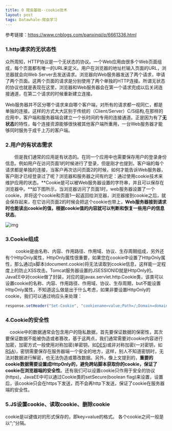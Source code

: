 ```yaml
---
title: 0 爬虫基础--cookie技术
layout: post
tags: Datawhale-爬虫学习
---
```

参考链接：https://www.cnblogs.com/panxinqi/p/6661336.html

### 1.http请求的无状态性

​		众所周知，HTTP协议是一个无状态的协议。一个Web应用由很多个Web页面组成，每个页面都有唯一的URL来定义。用户在浏览器的地址栏输入页面的URL，浏览器就会向Web Server去发送请求。浏览器向Web服务器发送了两个请求，申请了两个页面。这两个页面的请求是分别使用了两个单独的HTTP连接。所谓无状态的协议也就是表现在这里，浏览器和Web服务器会在第一个请求完成以后关闭连接通道，在第二个请求的时候重新建立连接。

​		Web服务器并不区分哪个请求来自哪个客户端，对所有的请求都一视同仁，都是单独的连接。这样的方式大大区别于传统的（Client/Server）C/S结构,在那样的应用中，客户端和服务器端会建立一个长时间的专用的连接通道。正是因为有了**无状态**的特性，每个连接资源能够很快被其他客户端所重用，一台Web服务器才能够同时服务于成千上万的客户端。

### 2.用户的有状态需求

　　但是我们通常的应用是有状态的。在同一个应用中也需要保存用户的登录身份信息。例如用户在访问页面1的时候进行了登录，但是刚才也提到，客户端的每个请求都是单独的连接，当客户再次访问页面2的时候，如何才能告诉Web服务器，客户刚才已经登录过了呢？浏览器和服务器之间有约定：通过使用cookie技术来维护应用的状态。**Cookie是可以被Web服务器设置的字符串，并且可以保存在浏览器中。**如下图所示，当浏览器访问了页面1时，web服务器设置了一个cookie，并将这个cookie和页面1一起返回给浏览器，浏览器接到cookie之后，就会保存起来，在它访问页面2的时候会把这个cookie也带上，**Web服务器接到请求时也能读出cookie的值，根据cookie值的内容就可以判断和恢复一些用户的信息状态**。

![img](https://images2015.cnblogs.com/blog/1080934/201704/1080934-20170403093813066-1450251268.png)

### 3.**Cookie组成**

　　 cookie是由名称、内容、作用路径、作用域、协议、生存周期组成，另外还有个HttpOnly属性，HttpOnly属性很重要，如果您在cookie中设置了HttpOnly属性，那么通过js脚本(document.cookie)将无法读取到cookie信息，这样能一定程度上的防止XSS攻击。Tomcat服务器设置的JSESSIONID就是HttpOnly的。JavaEE中对cookie做了封装，对应的是javax.servlet.http.Cookie类，该类可以设置cookie的名称、内容、作用路径、作用域、协议、生存周期，but不能设置HttpOnly属性，不知道这么做是出于什么考虑，如果非要设置HttpOnly的cookie，我们可以通过响应头来处理：

```js
response.setHeader("Set-Cookie", "cookiename=value;Path=/;Domain=domainvalue;Max-Age=seconds;HttpOnly");
```

### **4.Cookie的安全性**

 　cookie中的数据通常会包含用户的隐私数据，首先要保证数据的保密性，其次要保证数据不能被伪造或者篡改，基于这两点，我们通常需要对cookie内容进行加密，加密方式一般使用对称加密(单密钥，如[DES](http://baike.baidu.com/view/878529.htm?fromId=7510))或非对称加密(一对密钥，如[RSA](http://baike.baidu.com/view/10613.htm?fromId=7520))，密钥需要保存在服务器端一个安全的地方，这样，别人不知道密钥时，无法对数据进行解密，也无法伪造或篡改数据。另外，像上文提到的，**重要的cookie数据需要设置成HttpOnly的，避免跨站脚本获取你的cookie，保证了cookie在浏览器端的安全性**。还有我们可以设置cookie只作用于安全的协议(https)，JavaEE中可以通过Cookie类的setSecure(boolean flag)来设置，设置后，该cookie只会在https下发送，而不会再http下发送，保证了cookie在服务器端的安全性。

### 5.JS**设置cookie、读取cookie、删除cookie**

cookie是以键值对的形式保存的，即key=value的格式。  各个cookie之间一般是以“;”分隔。